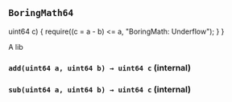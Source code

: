 ## `BoringMath64`

uint64 c) {
        require((c = a - b) <= a, "BoringMath: Underflow");
    }
}

A lib




### `add(uint64 a, uint64 b) → uint64 c` (internal)





### `sub(uint64 a, uint64 b) → uint64 c` (internal)








